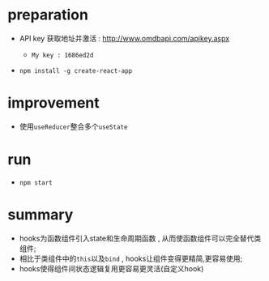 # preparation

- API key 获取地址并激活 : http://www.omdbapi.com/apikey.aspx 
  - `My key : 1686ed2d`

- `npm install -g create-react-app`

# improvement
- 使用`useReducer`整合多个`useState`

# run
 - `npm start`

# summary
- hooks为函数组件引入state和生命周期函数 , 从而使函数组件可以完全替代类组件;
- 相比于类组件中的`this`以及`bind` , hooks让组件变得更精简,更容易使用;
- hooks使得组件间状态逻辑复用更容易更灵活(自定义hook)

